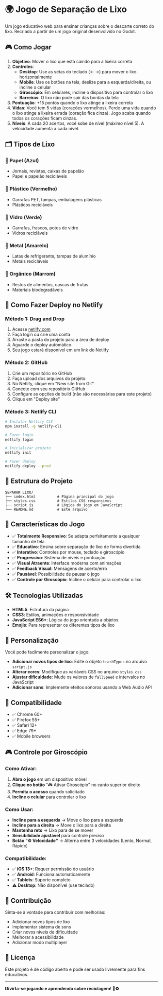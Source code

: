 # 🌍 Jogo de Separação de Lixo

Um jogo educativo web para ensinar crianças sobre o descarte correto do lixo. Recriado a partir de um jogo original desenvolvido no Godot.

## 🎮 Como Jogar

1. **Objetivo**: Mover o lixo que está caindo para a lixeira correta
2. **Controles**:
   - **Desktop**: Use as setas do teclado (← →) para mover o lixo horizontalmente
   - **Mobile**: Use os botões na tela, deslize para a esquerda/direita, ou incline o celular
   - **Giroscópio**: Em celulares, incline o dispositivo para controlar o lixo
   - **Barreiras**: O lixo não pode sair das bordas da tela
3. **Pontuação**: +15 pontos quando o lixo atinge a lixeira correta
4. **Vidas**: Você tem 5 vidas (corações vermelhos). Perde uma vida quando o lixo atinge a lixeira errada (coração fica cinza). Jogo acaba quando todos os corações ficam cinzas.
5. **Níveis**: A cada 20 acertos, você sobe de nível (máximo nível 5). A velocidade aumenta a cada nível.

## 🗂️ Tipos de Lixo

### 📄 Papel (Azul)
- Jornais, revistas, caixas de papelão
- Papel e papelão recicláveis

### 🥤 Plástico (Vermelho)
- Garrafas PET, tampas, embalagens plásticas
- Plásticos recicláveis

### 🍾 Vidro (Verde)
- Garrafas, frascos, potes de vidro
- Vidros recicláveis

### 🥫 Metal (Amarelo)
- Latas de refrigerante, tampas de alumínio
- Metais recicláveis

### 🍎 Orgânico (Marrom)
- Restos de alimentos, cascas de frutas
- Materiais biodegradáveis

## 🚀 Como Fazer Deploy no Netlify

### Método 1: Drag and Drop
1. Acesse [netlify.com](https://netlify.com)
2. Faça login ou crie uma conta
3. Arraste a pasta do projeto para a área de deploy
4. Aguarde o deploy automático
5. Seu jogo estará disponível em um link do Netlify

### Método 2: GitHub
1. Crie um repositório no GitHub
2. Faça upload dos arquivos do projeto
3. No Netlify, clique em "New site from Git"
4. Conecte com seu repositório GitHub
5. Configure as opções de build (não são necessárias para este projeto)
6. Clique em "Deploy site"

### Método 3: Netlify CLI
```bash
# Instalar Netlify CLI
npm install -g netlify-cli

# Fazer login
netlify login

# Inicializar projeto
netlify init

# Fazer deploy
netlify deploy --prod
```

## 📁 Estrutura do Projeto

```
SEPARAR LIXO/
├── index.html          # Página principal do jogo
├── styles.css          # Estilos CSS responsivos
├── script.js           # Lógica do jogo em JavaScript
└── README.md           # Este arquivo
```

## 🎯 Características do Jogo

- ✅ **Totalmente Responsivo**: Se adapta perfeitamente a qualquer tamanho de tela
- ✅ **Educativo**: Ensina sobre separação de lixo de forma divertida
- ✅ **Interativo**: Controles por mouse, teclado e giroscópio
- ✅ **Progressivo**: Sistema de níveis e pontuação
- ✅ **Visual Atraente**: Interface moderna com animações
- ✅ **Feedback Visual**: Mensagens de acerto/erro
- ✅ **Pausável**: Possibilidade de pausar o jogo
- ✅ **Controle por Giroscópio**: Incline o celular para controlar o lixo

## 🛠️ Tecnologias Utilizadas

- **HTML5**: Estrutura da página
- **CSS3**: Estilos, animações e responsividade
- **JavaScript ES6+**: Lógica do jogo orientada a objetos
- **Emojis**: Para representar os diferentes tipos de lixo

## 🎨 Personalização

Você pode facilmente personalizar o jogo:

- **Adicionar novos tipos de lixo**: Edite o objeto `trashTypes` no arquivo `script.js`
- **Alterar cores**: Modifique as variáveis CSS no arquivo `styles.css`
- **Ajustar dificuldade**: Mude os valores de `fallSpeed` e intervalos no JavaScript
- **Adicionar sons**: Implemente efeitos sonoros usando a Web Audio API

## 📱 Compatibilidade

- ✅ Chrome 60+
- ✅ Firefox 55+
- ✅ Safari 12+
- ✅ Edge 79+
- ✅ Mobile browsers

## 🎮 Controle por Giroscópio

### Como Ativar:
1. **Abra o jogo** em um dispositivo móvel
2. **Clique no botão** "🎮 Ativar Giroscópio" no canto superior direito
3. **Permita o acesso** quando solicitado
4. **Incline o celular** para controlar o lixo

### Como Usar:
- **Incline para a esquerda** → Move o lixo para a esquerda
- **Incline para a direita** → Move o lixo para a direita
- **Mantenha reto** → Lixo para de se mover
- **Sensibilidade ajustável** para controle preciso
- **Botão "⚙️ Velocidade"** → Alterna entre 3 velocidades (Lento, Normal, Rápido)

### Compatibilidade:
- ✅ **iOS 13+**: Requer permissão do usuário
- ✅ **Android**: Funciona automaticamente
- ✅ **Tablets**: Suporte completo
- ⚠️ **Desktop**: Não disponível (use teclado)

## 🤝 Contribuição

Sinta-se à vontade para contribuir com melhorias:
- Adicionar novos tipos de lixo
- Implementar sistema de sons
- Criar novos níveis de dificuldade
- Melhorar a acessibilidade
- Adicionar modo multiplayer

## 📄 Licença

Este projeto é de código aberto e pode ser usado livremente para fins educativos.

---

**Divirta-se jogando e aprendendo sobre reciclagem! 🌱♻️** 
